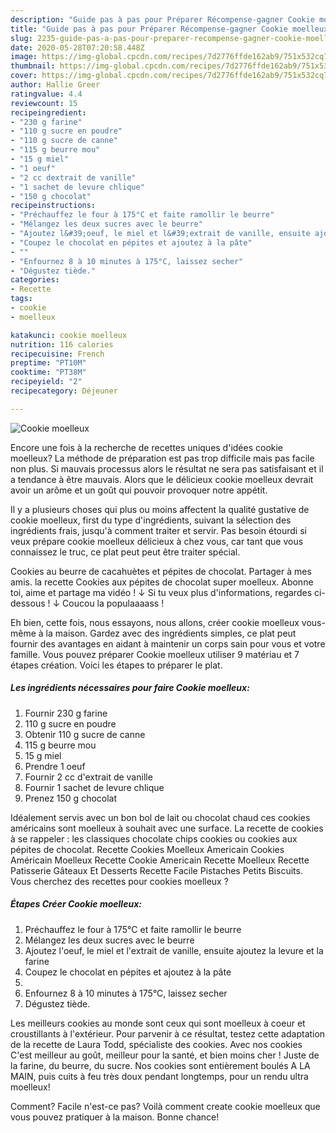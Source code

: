 ```yaml
---
description: "Guide pas à pas pour Préparer Récompense-gagner Cookie moelleux"
title: "Guide pas à pas pour Préparer Récompense-gagner Cookie moelleux"
slug: 2235-guide-pas-a-pas-pour-preparer-recompense-gagner-cookie-moelleux
date: 2020-05-28T07:20:58.448Z
image: https://img-global.cpcdn.com/recipes/7d2776ffde162ab9/751x532cq70/cookie-moelleux-photo-principale-de-la-recette.jpg
thumbnail: https://img-global.cpcdn.com/recipes/7d2776ffde162ab9/751x532cq70/cookie-moelleux-photo-principale-de-la-recette.jpg
cover: https://img-global.cpcdn.com/recipes/7d2776ffde162ab9/751x532cq70/cookie-moelleux-photo-principale-de-la-recette.jpg
author: Hallie Greer
ratingvalue: 4.4
reviewcount: 15
recipeingredient:
- "230 g farine"
- "110 g sucre en poudre"
- "110 g sucre de canne"
- "115 g beurre mou"
- "15 g miel"
- "1 oeuf"
- "2 cc dextrait de vanille"
- "1 sachet de levure chlique"
- "150 g chocolat"
recipeinstructions:
- "Préchauffez le four à 175°C et faite ramollir le beurre"
- "Mélangez les deux sucres avec le beurre"
- "Ajoutez l&#39;oeuf, le miel et l&#39;extrait de vanille, ensuite ajoutez la levure et la farine"
- "Coupez le chocolat en pépites et ajoutez à la pâte"
- ""
- "Enfournez 8 à 10 minutes à 175°C, laissez secher"
- "Dégustez tiède."
categories:
- Recette
tags:
- cookie
- moelleux

katakunci: cookie moelleux 
nutrition: 116 calories
recipecuisine: French
preptime: "PT10M"
cooktime: "PT38M"
recipeyield: "2"
recipecategory: Déjeuner

---
```



![Cookie moelleux](https://img-global.cpcdn.com/recipes/7d2776ffde162ab9/751x532cq70/cookie-moelleux-photo-principale-de-la-recette.jpg)

Encore une fois à la recherche de recettes uniques d'idées cookie moelleux? La méthode de préparation est pas trop difficile mais pas facile non plus. Si mauvais processus alors le résultat ne sera pas satisfaisant et il a tendance à être mauvais. Alors que le délicieux cookie moelleux devrait avoir un arôme et un goût qui pouvoir provoquer notre appétit.

Il y a plusieurs choses qui plus ou moins affectent la qualité gustative de cookie moelleux, first du type d'ingrédients, suivant la sélection des ingrédients frais, jusqu'à comment traiter et servir. Pas besoin étourdi si veux prépare cookie moelleux délicieux à chez vous, car tant que vous connaissez le truc, ce plat peut peut être traiter spécial.

Cookies au beurre de cacahuètes et pépites de chocolat. Partager à mes amis. la recette Cookies aux pépites de chocolat super moelleux. Abonne toi, aime et partage ma vidéo ! ↓ Si tu veux plus d&#39;informations, regardes ci-dessous ! ↓ Coucou la populaaaass !


Eh bien, cette fois, nous essayons, nous allons, créer cookie moelleux vous-même à la maison. Gardez avec des ingrédients simples, ce plat peut fournir des avantages en aidant à maintenir un corps sain pour vous et votre famille. Vous pouvez préparer Cookie moelleux utiliser 9 matériau et 7 étapes création. Voici les étapes to préparer le plat.

<!--inarticleads1-->

##### Les ingrédients nécessaires pour faire Cookie moelleux:

1. Fournir 230 g farine
1.  110 g sucre en poudre
1. Obtenir 110 g sucre de canne
1.  115 g beurre mou
1.  15 g miel
1. Prendre 1 oeuf
1. Fournir 2 cc d&#39;extrait de vanille
1. Fournir 1 sachet de levure chlique
1. Prenez 150 g chocolat


Idéalement servis avec un bon bol de lait ou chocolat chaud ces cookies américains sont moelleux à souhait avec une surface. La recette de cookies à se rappeler : les classiques chocolate chips cookies ou cookies aux pépites de chocolat. Recette Cookies Moelleux Americain Cookies Américain Moelleux Recette Cookie Americain Recette Moelleux Recette Patisserie Gâteaux Et Desserts Recette Facile Pistaches Petits Biscuits. Vous cherchez des recettes pour cookies moelleux ? 

<!--inarticleads2-->

##### Étapes Créer Cookie moelleux:

1. Préchauffez le four à 175°C et faite ramollir le beurre
1. Mélangez les deux sucres avec le beurre
1. Ajoutez l&#39;oeuf, le miel et l&#39;extrait de vanille, ensuite ajoutez la levure et la farine
1. Coupez le chocolat en pépites et ajoutez à la pâte
1. 
1. Enfournez 8 à 10 minutes à 175°C, laissez secher
1. Dégustez tiède.


Les meilleurs cookies au monde sont ceux qui sont moelleux à coeur et croustillants à l&#39;extérieur. Pour parvenir à ce résultat, testez cette adaptation de la recette de Laura Todd, spécialiste des cookies. Avec nos cookies C&#39;est meilleur au goût, meilleur pour la santé, et bien moins cher ! Juste de la farine, du beurre, du sucre. Nos cookies sont entièrement boulés A LA MAIN, puis cuits à feu très doux pendant longtemps, pour un rendu ultra moelleux! 


Comment? Facile n'est-ce pas? Voilà comment create cookie moelleux que vous pouvez pratiquer à la maison. Bonne chance!
